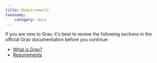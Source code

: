 ```yaml
---
title: Requirements
taxonomy:
    category: docs
---
```


If you are new to Grav, it's best to review the following sections in the official Grav documentation before you continue:

* [What is Grav?](http://learn.getgrav.org/basics/what-is-grav)
* [Requirements](http://learn.getgrav.org/basics/requirements)
